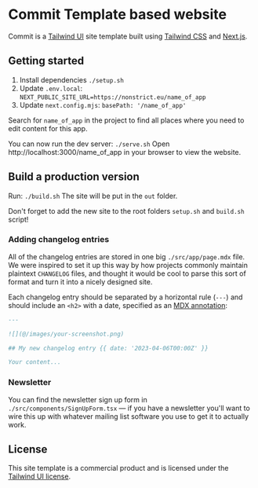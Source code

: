 # Commit Template based website

Commit is a [Tailwind UI](https://tailwindui.com) site template built using [Tailwind CSS](https://tailwindcss.com) and [Next.js](https://nextjs.org).

## Getting started

1. Install dependencies `./setup.sh`
2. Update `.env.local`: `NEXT_PUBLIC_SITE_URL=https://nonstrict.eu/name_of_app`
3. Update `next.config.mjs`: `basePath: '/name_of_app'`

Search for `name_of_app` in the project to find all places where you need to edit content for this app.

You can now run the dev server: `./serve.sh`
Open http://localhost:3000/name_of_app in your browser to view the website.

## Build a production version

Run: `./build.sh`
The site will be put in the `out` folder.

Don't forget to add the new site to the root folders `setup.sh` and `build.sh` script!

### Adding changelog entries

All of the changelog entries are stored in one big `./src/app/page.mdx` file. We were inspired to set it up this way by how projects commonly maintain plaintext `CHANGELOG` files, and thought it would be cool to parse this sort of format and turn it into a nicely designed site.

Each changelog entry should be separated by a horizontal rule (`---`) and should include an `<h2>` with a date, specified as an [MDX annotation](https://github.com/bradlc/mdx-annotations):

```md
---

![](@/images/your-screenshot.png)

## My new changelog entry {{ date: '2023-04-06T00:00Z' }}

Your content...
```

### Newsletter

You can find the newsletter sign up form in `./src/components/SignUpForm.tsx` — if you have a newsletter you'll want to wire this up with whatever mailing list software you use to get it to actually work.

## License

This site template is a commercial product and is licensed under the [Tailwind UI license](https://tailwindui.com/license).
